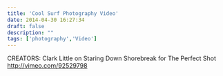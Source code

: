 ```yaml
---
title: 'Cool Surf Photography Video'
date: 2014-04-30 16:27:34
draft: false
description: ""
tags: ['photography','Video']
---
```


CREATORS: Clark Little on Staring Down Shorebreak for The Perfect Shot http://vimeo.com/92529798